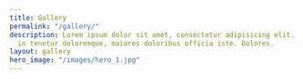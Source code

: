 ```yaml
---
title: Gallery
permalink: "/gallery/"
description: Lorem ipsum dolor sit amet, consectetur adipisicing elit. Soluta veritatis
  in tenetur doloremque, maiores doloribus officia iste. Dolores.
layout: gallery
hero_image: "/images/hero_1.jpg"
---
```


